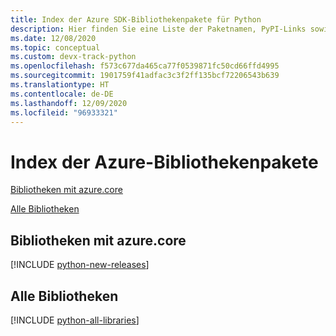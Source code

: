 ```yaml
---
title: Index der Azure SDK-Bibliothekenpakete für Python
description: Hier finden Sie eine Liste der Paketnamen, PyPI-Links sowie Links zu Dokumentationen und Quellcode für alle Bibliotheken im Azure SDK für Python.
ms.date: 12/08/2020
ms.topic: conceptual
ms.custom: devx-track-python
ms.openlocfilehash: f573c677da465ca77f0539871fc50cd66ffd4995
ms.sourcegitcommit: 1901759f41adfac3c3f2ff135bcf72206543b639
ms.translationtype: HT
ms.contentlocale: de-DE
ms.lasthandoff: 12/09/2020
ms.locfileid: "96933321"
---
```

# <a name="azure-libraries-package-index"></a>Index der Azure-Bibliothekenpakete

[Bibliotheken mit azure.core](#libraries-using-azurecore)

[Alle Bibliotheken](#all-libraries)

## <a name="libraries-using-azurecore"></a>Bibliotheken mit azure.core

[!INCLUDE [python-new-releases](../includes/python-new.md)]

## <a name="all-libraries"></a>Alle Bibliotheken

[!INCLUDE [python-all-libraries](../includes/python-all.md)]
